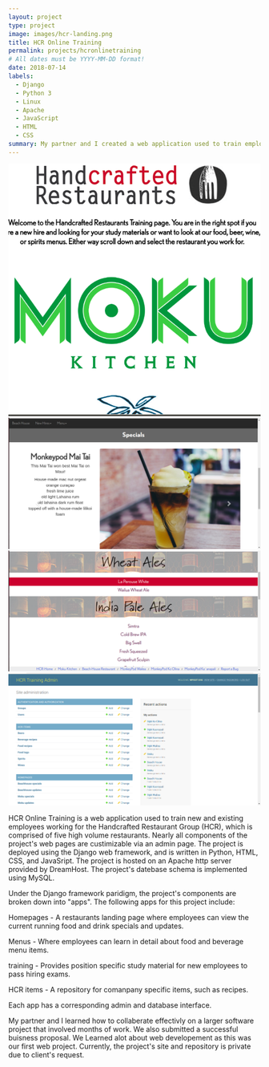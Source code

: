 ```yaml
---
layout: project
type: project
image: images/hcr-landing.png
title: HCR Online Training
permalink: projects/hcronlinetraining
# All dates must be YYYY-MM-DD format!
date: 2018-07-14
labels:
  - Django
  - Python 3
  - Linux
  - Apache
  - JavaScript
  - HTML
  - CSS
summary: My partner and I created a web application used to train employees for a restaurant ownership group.
---
```

<div>
  <img class="ui image" src="../images/hcr-landing.png">
  <img class="ui image" src="../images/hcr_special.png">
  <img class="ui image" src="../images/beer.png">
  <img class="ui image" src="../images/admin.png">
</div>

HCR Online Training is a web application used to train new and existing employees working for the Handcrafted Restaurant Group (HCR), which is comprised of five high volume restaurants. Nearly all  components of the project's web pages are custimizable via an admin page. The project is deployed using the Django web framework, and is written in Python, HTML, CSS, and JavaSript. The project is hosted on an Apache http server provided by DreamHost. The project's datebase schema is implemented using MySQL.

Under the Django framework paridigm, the project's components are broken down into "apps". The following apps for this project include:

Homepages - A restaurants landing page where employees can view the current running food and drink specials and updates.

Menus - Where employees can learn in detail about food and beverage menu items. 

training - Provides position specific study material for new employees to pass hiring exams. 

HCR items - A repository for comanpany specific items, such as recipes.

Each app has a corresponding admin and database interface. 
 
My partner and I learned how to collaberate effectivly on a larger software project that involved months of work. We also submitted a successful buisness proposal. We Learned alot about web developement as this was our first web project. Currently, the project's site and repository is private due to client's request.


